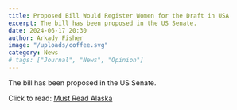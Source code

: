 ```yaml
---
title: Proposed Bill Would Register Women for the Draft in USA
excerpt: The bill has been proposed in the US Senate.
date: 2024-06-17 20:30
author: Arkady Fisher
image: "/uploads/coffee.svg"
category: News
# tags: ["Journal", "News", "Opinion"]
---
```


The bill has been proposed in the US Senate.

Click to read: [Must Read Alaska](https://mustreadalaska.com/senators-push-selective-registration-for-women-in-national-defense-authorization-act/)
